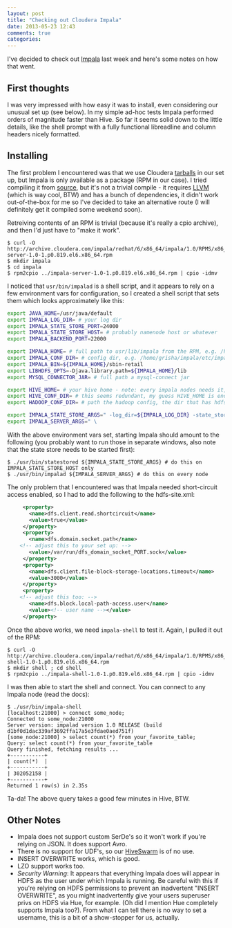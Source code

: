 ```yaml
---
layout: post
title: "Checking out Cloudera Impala"
date: 2013-05-23 12:43
comments: true
categories: 
---
```


I've decided to check out
[Impala](http://blog.cloudera.com/blog/2012/10/cloudera-impala-real-time-queries-in-apache-hadoop-for-real/)
last week and here's some notes on how that went.

## First thoughts

I was very impressed with how easy it was to install, even considering
our unusual set up (see below). In my simple ad-hoc tests Impala
performed orders of magnitude faster than Hive. So far it seems solid
down to the little details, like the shell prompt with a fully
functional libreadline and column headers nicely formatted.

## Installing

The first problem I encountered was that we use Cloudera
[tarballs](http://www.cloudera.com/content/cloudera-content/cloudera-docs/CDHTarballs/3.25.2013/CDH4-Downloadable-Tarballs/CDH4-Downloadable-Tarballs.html)
in our set up, but Impala is only available as a package (RPM in our
case). I tried compiling it from
[source](https://github.com/cloudera/impala), but it's not a trivial
compile - it requires [LLVM](http://llvm.org/) (which is way cool,
BTW) and has a bunch of dependencies, it didn't work out-of-the-box
for me so I've decided to take an alternative route (I will definitely get it compiled some weekend soon). 

Retreiving contents of an RPM is trivial (because it's really a cpio
archive), and then I'd just have to "make it work".

```
$ curl -O http://archive.cloudera.com/impala/redhat/6/x86_64/impala/1.0/RPMS/x86_64/impala-server-1.0-1.p0.819.el6.x86_64.rpm
$ mkdir impala
$ cd impala
$ rpm2cpio ../impala-server-1.0-1.p0.819.el6.x86_64.rpm | cpio -idmv
```

I noticed that `usr/bin/impalad` is a shell script, and it appears to
rely on a few environment vars for configuration, so I created a shell
script that sets them which looks approximately like this:

```sh
export JAVA_HOME=/usr/java/default
export IMPALA_LOG_DIR= # your log dir
export IMPALA_STATE_STORE_PORT=24000
export IMPALA_STATE_STORE_HOST= # probably namenode host or whatever
export IMPALA_BACKEND_PORT=22000

export IMPALA_HOME= # full path to usr/lib/impala from the RPM, e.g. /home/grisha/impala/usr/lib/impala
export IMPALA_CONF_DIR= # config dir, e.g. /home/grisha/impala/etc/impala"
export IMPALA_BIN=${IMPALA_HOME}/sbin-retail
export LIBHDFS_OPTS=-Djava.library.path=${IMPALA_HOME}/lib
export MYSQL_CONNECTOR_JAR= # full path a mysql-connect jar

export HIVE_HOME= # your hive home - note: every impala nodes needs it, just config, not the whole Hive install
export HIVE_CONF_DIR= # this seems redundant, my guess HIVE_HOME is enough, but whatever
export HADOOP_CONF_DIR= # path the hadoop config, the dir that has hdfs-site.xml, etc.

export IMPALA_STATE_STORE_ARGS=" -log_dir=${IMPALA_LOG_DIR} -state_store_port=${IMPALA_STATE_STORE_PORT}"
export IMPALA_SERVER_ARGS=" \                                                                                                                                                                                  -log_dir=${IMPALA_LOG_DIR} \                                                                                                                                                                              -state_store_port=${IMPALA_STATE_STORE_PORT} \                                                                                                                                                            -use_statestore \                                                                                                                                                                                         -state_store_host=${IMPALA_STATE_STORE_HOST} \                                                                                                                                                            -be_port=${IMPALA_BACKEND_PORT}"
```

With the above environment vars set, starting Impala should amount to
the following (you probably want to run those in separate windows, also note that
the state store needs to be started first):

```
$ ./usr/bin/statestored ${IMPALA_STATE_STORE_ARGS} # do this on IMPALA_STATE_STORE_HOST only
$ ./usr/bin/impalad ${IMPALA_SERVER_ARGS} # do this on every node
```

The only problem that I encountered was that Impala needed
short-circuit access enabled, so I had to add the following to the hdfs-site.xml:

```xml
     <property>
       <name>dfs.client.read.shortcircuit</name>
       <value>true</value>
     </property>
     <property>
       <name>dfs.domain.socket.path</name>
    <!-- adjust this to your set up: -->
       <value>/var/run/dfs_domain_socket_PORT.sock</value>
     </property>
     <property>
       <name>dfs.client.file-block-storage-locations.timeout</name>
       <value>3000</value>
     </property>
     <property>
    <!-- adjust this too: -->
       <name>dfs.block.local-path-access.user</name>
       <value><!-- user name --></value>
     </property>
```

Once the above works, we need `impala-shell` to test it. Again, I pulled it out of the RPM:

```
$ curl -O http://archive.cloudera.com/impala/redhat/6/x86_64/impala/1.0/RPMS/x86_64/impala-shell-1.0-1.p0.819.el6.x86_64.rpm
$ mkdir shell ; cd shell
$ rpm2cpio ../impala-shell-1.0-1.p0.819.el6.x86_64.rpm | cpio -idmv
```

I was then able to start the shell and connect. You can connect to any Impala node (read the docs):

```
$ ./usr/bin/impala-shell
[localhost:21000] > connect some_node;
Connected to some_node:21000
Server version: impalad version 1.0 RELEASE (build d1bf0d1dac339af3692ffa17a5e3fdae0aed751f)
[some_node:21000] > select count(*) from your_favorite_table;
Query: select count(*) from your_favorite_table
Query finished, fetching results ...
+-----------+
| count(*)  |
+-----------+
| 302052158 |
+-----------+
Returned 1 row(s) in 2.35s
```

Ta-da! The above query takes a good few minutes in Hive, BTW.

## Other Notes

- Impala does not support custom SerDe's so it won't work if you're relying on JSON. It does support Avro.
- There is no support for UDF's, so our [HiveSwarm](https://github.com/livingsocial/HiveSwarm) is of no use.
- INSERT OVERWRITE works, which is good.
- LZO support works too.
- *Security Warning*: It appears that everything Impala does will
  appear in HDFS as the user under which Impala is running. Be careful
  with this if you're relying on HDFS permissions to prevent an
  inadvertent "INSERT OVERWRITE", as you might inadvertently give your
  users superuser privs on HDFS via Hue, for example. (Oh did I
  mention Hue completely supports Impala too?). From what I can tell
  there is no way to set a username, this is a bit of a show-stopper
  for us, actually.


